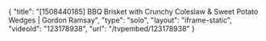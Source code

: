 {
    "title": "[1508440185] BBQ Brisket with Crunchy Coleslaw & Sweet Potato Wedges | Gordon Ramsay",
    "type": "solo",
    "layout": "iframe-static",
    "videoId": "123178938",
    "url": "\/tvpembed\/123178938"
}